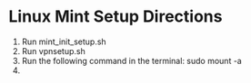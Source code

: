 Linux Mint Setup Directions
===========================
1) Run mint_init_setup.sh
2) Run vpnsetup.sh
3) Run the following command in the terminal: sudo mount -a 
4) 
